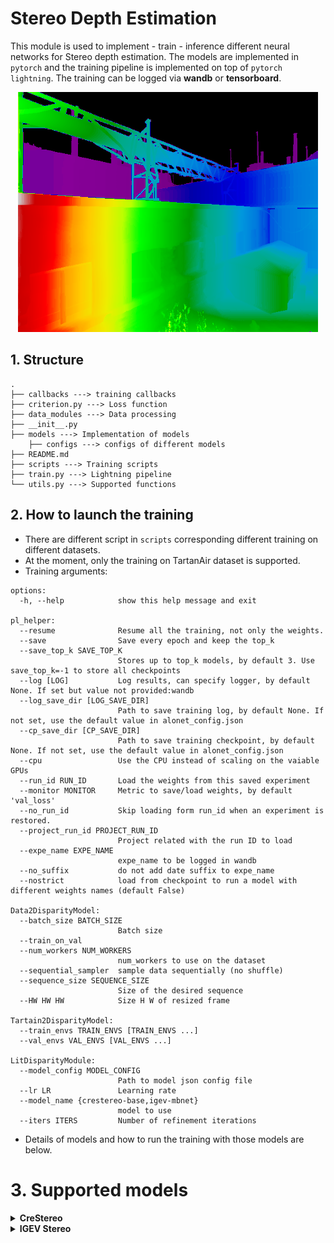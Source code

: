 # Stereo Depth Estimation
This module is used to implement - train - inference different neural networks for Stereo depth estimation. The models are implemented in `pytorch` and the training pipeline is implemented on top of `pytorch lightning`. The training can be logged via **wandb** or **tensorboard**.

<p align="center">
  <img src="../../images/tartanair_disp.png"/>
</p>

## 1. Structure
```
.
├── callbacks ---> training callbacks
├── criterion.py ---> Loss function
├── data_modules ---> Data processing
├── __init__.py
├── models ---> Implementation of models
    ├── configs ---> configs of different models
├── README.md
├── scripts ---> Training scripts
├── train.py ---> Lightning pipeline
└── utils.py ---> Supported functions

```

## 2. How to launch the training
- There are different script in `scripts` corresponding different training on different datasets.
- At the moment, only the training on TartanAir dataset is supported.
- Training arguments:
```
options:
  -h, --help            show this help message and exit

pl_helper:
  --resume              Resume all the training, not only the weights.
  --save                Save every epoch and keep the top_k
  --save_top_k SAVE_TOP_K
                        Stores up to top_k models, by default 3. Use save_top_k=-1 to store all checkpoints
  --log [LOG]           Log results, can specify logger, by default None. If set but value not provided:wandb
  --log_save_dir [LOG_SAVE_DIR]
                        Path to save training log, by default None. If not set, use the default value in alonet_config.json
  --cp_save_dir [CP_SAVE_DIR]
                        Path to save training checkpoint, by default None. If not set, use the default value in alonet_config.json
  --cpu                 Use the CPU instead of scaling on the vaiable GPUs
  --run_id RUN_ID       Load the weights from this saved experiment
  --monitor MONITOR     Metric to save/load weights, by default 'val_loss'
  --no_run_id           Skip loading form run_id when an experiment is restored.
  --project_run_id PROJECT_RUN_ID
                        Project related with the run ID to load
  --expe_name EXPE_NAME
                        expe_name to be logged in wandb
  --no_suffix           do not add date suffix to expe_name
  --nostrict            load from checkpoint to run a model with different weights names (default False)

Data2DisparityModel:
  --batch_size BATCH_SIZE
                        Batch size
  --train_on_val
  --num_workers NUM_WORKERS
                        num_workers to use on the dataset
  --sequential_sampler  sample data sequentially (no shuffle)
  --sequence_size SEQUENCE_SIZE
                        Size of the desired sequence
  --HW HW HW            Size H W of resized frame

Tartain2DisparityModel:
  --train_envs TRAIN_ENVS [TRAIN_ENVS ...]
  --val_envs VAL_ENVS [VAL_ENVS ...]

LitDisparityModule:
  --model_config MODEL_CONFIG
                        Path to model json config file
  --lr LR               Learning rate
  --model_name {crestereo-base,igev-mbnet}
                        model to use
  --iters ITERS         Number of refinement iterations
```
- Details of models and how to run the training with those models are below.

# 3. Supported models
<details>
  <summary><b> CreStereo</b></summary>

  ## Architecture
  - Detail at [CreStereo](https://arxiv.org/abs/2203.11483)
  <p align="center">
  <img src="../../images/crestereo.png"/>
  </p>

- `ResNet50` is used as backbone.

  ## Training command
  ```bash
  python nndepth/disparity/scripts/train_disparity_on_tartanair.py --model_name igev-mbnet --model_config nndepth/disparity/models/configs/CREStereo.json --iters 4 --batch_size 4 --accumulate_grad_batches 2 --lr 5e-5 --limit_val_batches 200 --max_step 150000 --HW 384 480 --train_envs abandonedfactory amusement carwelding endofworld gascola hospital japanesealley neighborhood ocean office office2 oldtown seasidetown seasonsforest seasonsforest_winter soulcity westerndesert --val_envs abandonedfactory_night --expe_name baseline --log --save
  ```
</details>

<details>
  <summary><b> IGEV Stereo</b></summary>

  ## Architecture
  - Detail at [IGEV-Stereo](https://arxiv.org/pdf/2303.06615.pdf)
  <p align="center">
  <img src="../../images/igev.png"/>
  </p>

- `MobilenetLarge-V3` is used as backbone.

  ## Training command
  ```bash
  python nndepth/disparity/scripts/train_disparity_on_tartanair.py --model_name igev-mbnet --model_config nndepth/disparity/models/configs/IGEVStereoMBNet.json --iters 6 --batch_size 4 --accumulate_grad_batches 2 --lr 5e-5 --limit_val_batches 200 --max_step 150000 --HW 384 480 --train_envs abandonedfactory amusement carwelding endofworld gascola hospital japanesealley neighborhood ocean office office2 oldtown seasidetown seasonsforest seasonsforest_winter soulcity westerndesert --val_envs abandonedfactory_night --expe_name baseline --log --save
  ```
</details>
